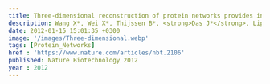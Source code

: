 ```yaml
---
title: Three-dimensional reconstruction of protein networks provides insight into human genetic disease
description: Wang X*, Wei X*, Thijssen B*, <strong>Das J*</strong>, Lipkin S.M, Yu H
date: 2012-01-15 15:01:35 +0300
image: '/images/Three-dimensional.webp'
tags: [Protein_Networks]
href : 'https://www.nature.com/articles/nbt.2106'
published: Nature Biotechnology 2012
year : 2012
---
```

